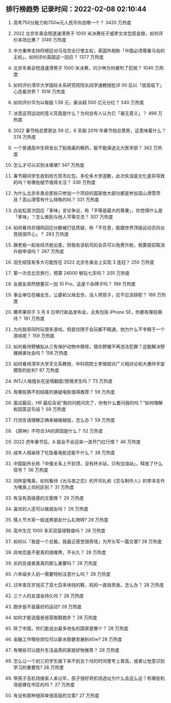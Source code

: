 
## 排行榜趋势 记录时间：2022-02-08 02:10:44
  
  1. 高考750分能力和750w元人民币你选哪一个？ 3420 万热度
    
  2. 2022 北京冬奥会短道速滑男子 1000 米决赛任子威李文龙包揽金银，如何评价本场比赛？ 3149 万热度
    
  3. 中方重申支持阿根廷对马岛完全行使主权，英国外相称「中国必须尊重马岛的主权」，如何评价英国这一回应？ 1377 万热度
    
  4. 北京冬奥会短道速滑男子 1000 米决赛，刘少林为何被判了犯规？ 1040 万热度
    
  5. 如何评价清华大学国际关系研究院院长阎学通教授批评 00 后以「居高临下」心态看世界？ 1016 万热度
    
  6. 如何评价华为以每股 1.58 元，豪派超 500 亿元分红？ 540 万热度
    
  7. 冰壶这项运动的意义究竟是什么？为何会有人认为它「毫无意义」？ 498 万热度
    
  8. 2022 春节档总票房达 59 亿，6 天超 2019 年春节档总票房，这意味着什么？ 374 万热度
    
  9. 一个普通高中生研发出了朊病毒的解药，能不能保送北大医学部？ 362 万热度
    
  10. 怎么才可以买到冰墩墩? 347 万热度
    
  11. 春节期间学生收到校方冥币红包，多伦多大学道歉，此次失误是文化差异导致的吗？有哪些细节值得关注？ 339 万热度
    
  12. 为什么北京冬奥会那些只参加一个项目的国家绝大部分都是参加高山滑雪项目？高山滑雪有什么特殊的吗？ 331 万热度
    
  13. 白岩松首次回应「爹味」言论争议，称「平等是最大的尊重」，你觉得什么是「爹味」？怎么做到与他人平等交流？ 307 万热度
    
  14. 如何看待苏翊鸣回应分数被打低质疑，称「不在意，能跟世界顶级运动员同台竞技很开心」？ 283 万热度
    
  15. 跟老板一起坐经济舱出差，但我有该航司的会员可以免费升舱，我要提前取消升舱申请吗？ 267 万热度
    
  16. 羽生结弦有多大可能性在 2022 北京冬奥会上实现 3 连冠？ 250 万热度
    
  17. 第一次去北京旅行，预算 24000 够玩七天吗？ 205 万热度
    
  18. 女朋友突然想要买一加 10 Pro，这是个杂牌子吗？ 199 万热度
    
  19. 事业单位在编女生，公婆和父母去世，没人带孩子，应不应该辞职？ 169 万热度
    
  20. 曝苹果将于 3 月 8 日举行新品发布会，主角包括 iPhone SE，你都有哪些期待？ 161 万热度
    
  21. 为何我哥同时玩很多游戏，但是仅限于会玩都不精通，他为什么不专精于一个游戏呢？ 159 万热度
    
  22. 如何看待野猪拟从三有保护动物中移除，猎杀野猪不再违法犯罪？这能解决野猪祸害社会吗？ 158 万热度
    
  23. 如何看待清华大学天文系教授、中科院院士李惕碚对广义相对论和大爆炸宇宙模型的批判? 87 万热度
    
  24. INTJ人格擅长在逆境翻盘/困境求生吗？ 73 万热度
    
  25. 有哪些猜不到结尾的悬疑电影值得推荐？ 59 万热度
    
  26. 面试最后，HR 最后会说“我的问题问完了，你有什么要问我的吗？”如何理解和回答这句话？ 59 万热度
    
  27. 行测言语理解正确率越做越低，怎么办？ 59 万热度
    
  28. 《原神》不符合3A的原因是什么？ 52 万热度
    
  29. 2022 虎年春节后，A 股会不会迎来一波开门红行情？ 46 万热度
    
  30. 成年人相亲除了吃饭看电影还能干什么？ 38 万热度
    
  31. 中国副外长称「中俄关系上不封顶，没有终点站，只有加油站」，释放了什么信号？ 36 万热度
    
  32. 同样是嘴臭，如何看待《光与夜之恋》的齐司礼和《恋与制作人》的李泽言作为嘴臭上司的区别？ 31 万热度
    
  33. 有没有高级感的文案呀？ 29 万热度
    
  34. 喜欢的人还可以做朋友吗？ 29 万热度
    
  35. 情人节大家一般送男朋友什么礼物呀? 29 万热度
    
  36. 高中生花 1000 多买双篮球鞋值吗？ 28 万热度
    
  37. 如何以「我是一个总裁，我最近感觉很奇怪」为开头写一篇文章? 28 万热度
    
  38. 异地恋是不是真的很难熬，不长久？ 28 万热度
    
  39. 长的丑或者美真的那么重要吗？ 28 万热度
    
  40. 六年级步入初一需要特别注意什么吗？ 28 万热度
    
  41. 过年拿压岁钱买了双七百多块钱的鞋，妈妈一直指责我，怎么办？ 28 万热度
    
  42. 三个人的友谊会持久吗？ 28 万热度
    
  43. 跑步是不是最好的运动? 28 万热度
    
  44. 如何才能说服爸爸穿跑鞋跑步？ 28 万热度
    
  45. 除了中国，你们能说出最多地名的国家是哪个？ 28 万热度
    
  46. 金融工作哪些岗位可以薪水稳健发展到40w? 28 万热度
    
  47. 有哪些可以提升生活品质的家居好物推荐？ 28 万热度
    
  48. 怎么让一个初三的学生接下来不到五个月的时间里考上普高，或者让他意识到学习的重要性? 28 万热度
    
  49. 带孩子去机场接家人来过年，孩子很好奇机场选址为什么会这么远？有哪些机场是建在市区的吗？ 27 万热度
    
  50. 有没有那种很简单很高级的文案? 27 万热度
    